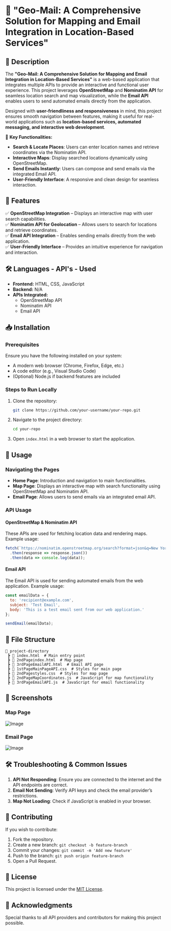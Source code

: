 # 📌 "Geo-Mail: A Comprehensive Solution for Mapping and Email Integration in Location-Based Services"
 

## 📝 Description
The **"Geo-Mail: A Comprehensive Solution for Mapping and Email Integration in Location-Based Services"** is a web-based application that integrates multiple APIs to provide an interactive and functional user experience. This project leverages **OpenStreetMap** and **Nominatim API** for seamless location search and map visualization, while the **Email API** enables users to send automated emails directly from the application.

Designed with **user-friendliness and responsiveness** in mind, this project ensures smooth navigation between features, making it useful for real-world applications such as **location-based services, automated messaging, and interactive web development**.

🔹 **Key Functionalities:**  
- **Search & Locate Places**: Users can enter location names and retrieve coordinates via the Nominatim API.  
- **Interactive Maps**: Display searched locations dynamically using OpenStreetMap.  
- **Send Emails Instantly**: Users can compose and send emails via the integrated Email API.  
- **User-Friendly Interface**: A responsive and clean design for seamless interaction.  

## 🚀 Features
✅ **OpenStreetMap Integration** – Displays an interactive map with user search capabilities.  
✅ **Nominatim API for Geolocation** – Allows users to search for locations and retrieve coordinates.  
✅ **Email API Integration** – Enables sending emails directly from the web application.  
✅ **User-Friendly Interface** – Provides an intuitive experience for navigation and interaction.  

## 🛠 Languages - API's - Used
- **Frontend:** HTML, CSS, JavaScript  
- **Backend:** N/A 
- **APIs Integrated:**  
  - OpenStreetMap API  
  - Nominatim API  
  - Email API  

## 📥 Installation
### Prerequisites
Ensure you have the following installed on your system:
- A modern web browser (Chrome, Firefox, Edge, etc.)
- A code editor (e.g., Visual Studio Code)
- (Optional) Node.js if backend features are included

### Steps to Run Locally
1. Clone the repository:
   ```bash
   git clone https://github.com/your-username/your-repo.git
   ```
2. Navigate to the project directory:
   ```bash
   cd your-repo
   ```
3. Open `index.html` in a web browser to start the application.

## 📌 Usage
### Navigating the Pages
- **Home Page**: Introduction and navigation to main functionalities.
- **Map Page**: Displays an interactive map with search functionality using OpenStreetMap and Nominatim API.
- **Email Page**: Allows users to send emails via an integrated email API.

### API Usage
#### OpenStreetMap & Nominatim API
These APIs are used for fetching location data and rendering maps. 
Example usage:
```js
fetch(`https://nominatim.openstreetmap.org/search?format=json&q=New York`)
  .then(response => response.json())
  .then(data => console.log(data));
```

#### Email API
The Email API is used for sending automated emails from the web application.
Example usage:
```js
const emailData = {
  to: 'recipient@example.com',
  subject: 'Test Email',
  body: 'This is a test email sent from our web application.'
};

sendEmail(emailData);
```

## 📂 File Structure
```
📂 project-directory
 ┣ 📜 index.html  # Main entry point
 ┣ 📜 2ndPageindex.html  # Map page
 ┣ 📜 3rdPageEmailAPI.html  # Email API page
 ┣ 📜 1stPageMainPageAPI.css  # Styles for main page
 ┣ 📜 2ndPagestyles.css  # Styles for map page
 ┣ 📜 2ndPageMapCoordinates.js  # JavaScript for map functionality
 ┣ 📜 3rdPageEmailAPI.js  # JavaScript for email functionality
```

## 📸 Screenshots
### Map Page
![Image](https://github.com/user-attachments/assets/b47e03c4-9067-4cb4-bdf7-35d717b37f94)

### Email Page
![Image](https://github.com/user-attachments/assets/41f7623e-e42b-49ba-9278-ab3ef71bd118)

## 🛠 Troubleshooting & Common Issues
1. **API Not Responding**: Ensure you are connected to the internet and the API endpoints are correct.
2. **Email Not Sending**: Verify API keys and check the email provider’s restrictions.
3. **Map Not Loading**: Check if JavaScript is enabled in your browser.

## 🙌 Contributing
If you wish to contribute:
1. Fork the repository.
2. Create a new branch: `git checkout -b feature-branch`
3. Commit your changes: `git commit -m 'Add new feature'`
4. Push to the branch: `git push origin feature-branch`
5. Open a Pull Request.

## 📜 License
This project is licensed under the [MIT License](LICENSE).

## 🎉 Acknowledgments
Special thanks to all API providers and contributors for making this project possible.

